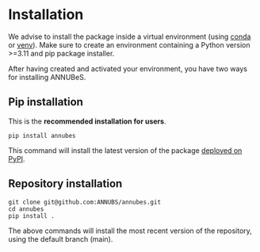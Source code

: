 # Installation

We advise to install the package inside a virtual environment (using [conda](https://conda.io/projects/conda/en/latest/user-guide/tasks/manage-environments.html) or [venv](https://docs.python.org/3/library/venv.html)). Make sure to create an environment containing a Python version >=3.11 and pip package installer.

After having created and activated your environment, you have two ways for installing ANNUBeS.

## Pip installation

This is the **recommended installation for users**.

```console
pip install annubes
```

This command will install the latest version of the package [deployed on PyPI](https://pypi.org/project/annubes/).

## Repository installation

```console
git clone git@github.com:ANNUBS/annubes.git
cd annubes
pip install .
```

The above commands will install the most recent version of the repository, using the default branch (main).
